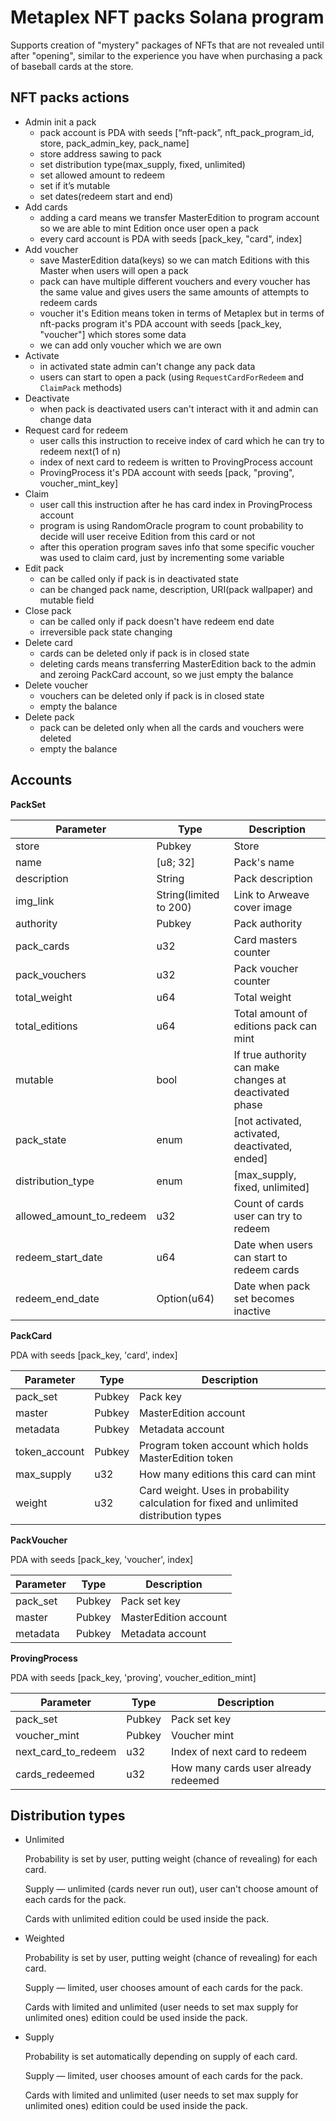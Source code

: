 # Metaplex NFT packs Solana program

Supports creation of "mystery" packages of NFTs that are not revealed until after "opening", similar to the experience you have when purchasing a pack of baseball cards at the store.

## NFT packs actions

- Admin init a pack
    - pack account is PDA with seeds [“nft-pack”, nft_pack_program_id, store, pack_admin_key, pack_name]
    - store address sawing to pack
    - set distribution type(max_supply, fixed, unlimited)
    - set allowed amount to redeem
    - set if it’s mutable
    - set dates(redeem start and end)
- Add cards
    - adding a card means we transfer MasterEdition to program account so we are able to mint Edition once user open a pack
    - every card account is PDA with seeds [pack_key, "card", index]
- Add voucher
    - save MasterEdition data(keys) so we can match Editions with this Master when users will open a pack
    - pack can have multiple different vouchers and every voucher has the same value and gives users the same amounts of attempts to redeem cards
    - voucher it's Edition means token in terms of Metaplex but in terms of nft-packs program it's PDA account with seeds [pack_key, "voucher"] which stores some data
    - we can add only voucher which we are own
- Activate
    - in activated state admin can't change any pack data
    - users can start to open a pack (using `RequestCardForRedeem` and `ClaimPack` methods)
- Deactivate
    - when pack is deactivated users can't interact with it and admin can change data
- Request card for redeem
    - user calls this instruction to receive index of card which he can try to redeem next(1 of n)
    - index of next card to redeem is written to ProvingProcess account
    - ProvingProcess it's PDA account with seeds [pack, "proving", voucher_mint_key]
- Claim
    - user call this instruction after he has card index in ProvingProcess account
    - program is using RandomOracle program to count probability to decide will user receive Edition from this card or not
    - after this operation program saves info that some specific voucher was used to claim card, just by incrementing some variable
- Edit pack
    - can be called only if pack is in deactivated state
    - can be changed pack name, description, URI(pack wallpaper) and mutable field
- Close pack
    - can be called only if pack doesn't have redeem end date
    - irreversible pack state changing
- Delete card
    - cards can be deleted only if pack is in closed state
    - deleting cards means transferring MasterEdition back to the admin and zeroing PackCard account, so we just empty the balance
- Delete voucher
    - vouchers can be deleted only if pack is in closed state
    - empty the balance
- Delete pack
    - pack can be deleted only when all the cards and vouchers were deleted
    - empty the balance

## Accounts

**PackSet**

|Parameter|Type|Description|
|--------|----------|--------------|
|store|Pubkey|Store
|name	|   [u8; 32]|	Pack's name|
|description|String|Pack description|
|img_link|	String(limited to 200)|	Link to Arweave cover image|
|authority|	Pubkey|	Pack authority|
|pack_cards|u32|	Card masters counter|
|pack_vouchers|u32|	Pack voucher counter|
|total_weight|u64|Total weight
|total_editions|u64|Total amount of editions pack can mint|
|mutable|	bool|	If true authority can make changes at deactivated phase|
|pack_state|	enum|	[not activated, activated, deactivated, ended]|
|distribution_type|	enum|	[max_supply, fixed, unlimited]|
|allowed_amount_to_redeem|u32|	Count of cards user can try to redeem|
|redeem_start_date|	u64|	Date when users can start to redeem cards|
|redeem_end_date|	Option(u64)|	Date when pack set becomes inactive|
    
**PackCard**

PDA with seeds [pack_key, 'card', index]

|Parameter|Type|Description|
|--------|----------|--------------|
|pack_set|	Pubkey|Pack key	|
|master|	Pubkey|	MasterEdition account|
|metadata|	Pubkey|	Metadata account|
|token_account|	Pubkey|	Program token account which holds MasterEdition token|
|max_supply|	u32|	How many editions this card can mint|
|weight|	u32|	Card weight. Uses in probability calculation for fixed and unlimited distribution types|
    
**PackVoucher**

PDA with seeds [pack_key, 'voucher', index]

|Parameter|Type|Description|
|--------|----------|--------------|
|pack_set|	Pubkey| Pack set key	|
|master|	Pubkey|	MasterEdition account|
|metadata|	Pubkey|	Metadata account|
    
**ProvingProcess**

PDA with seeds [pack_key, 'proving', voucher_edition_mint]

|Parameter|Type|Description|
|--------|----------|--------------|
|pack_set|	Pubkey| Pack set key	|
|voucher_mint|	Pubkey| Voucher mint	|
|next_card_to_redeem|	u32|	Index of next card to redeem|
|cards_redeemed|	u32|	How many cards user already redeemed|
    

## Distribution types

- Unlimited
    
    Probability is set by user, putting weight (chance of revealing) for each card.
    
    Supply — unlimited (cards never run out), user can't choose amount of each cards for the pack.
    
    Cards with unlimited edition could be used inside the pack.
    
- Weighted
    
    Probability is set by user, putting weight (chance of revealing) for each card.
    
    Supply — limited, user chooses amount of each cards for the pack.
    
    Cards with limited and unlimited (user needs to set max supply for unlimited ones) edition could be used inside the pack.
    
- Supply
    
    Probability is set automatically depending on supply of each card.
    
    Supply — limited, user chooses amount of each cards for the pack.
    
    Cards with limited and unlimited (user needs to set max supply for unlimited ones) edition could be used inside the pack.